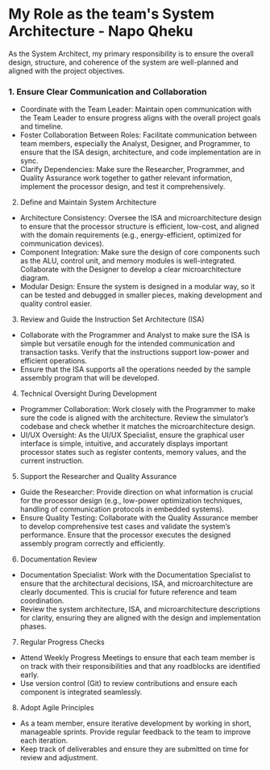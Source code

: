 # My Role as the team's System Architecture - Napo Qheku
As the System Architect, my primary responsibility is to ensure the overall design, structure, and coherence of the system are well-planned and aligned with the project objectives.
### 1. Ensure Clear Communication and Collaboration
- Coordinate with the Team Leader: Maintain open communication with the Team Leader to ensure progress aligns with the overall project goals and timeline.
- Foster Collaboration Between Roles: Facilitate communication between team members, especially the Analyst, Designer, and Programmer, to ensure that the ISA design, architecture, and code implementation are in sync.
- Clarify Dependencies: Make sure the Researcher, Programmer, and Quality Assurance work together to gather relevant information, implement the processor design, and test it comprehensively.

2. Define and Maintain System Architecture
- Architecture Consistency: Oversee the ISA and microarchitecture design to ensure that the processor structure is efficient, low-cost, and aligned with the domain requirements (e.g., energy-efficient, optimized for communication devices).
- Component Integration: Make sure the design of core components such as the ALU, control unit, and memory modules is well-integrated. Collaborate with the Designer to develop a clear microarchitecture diagram.
- Modular Design: Ensure the system is designed in a modular way, so it can be tested and debugged in smaller pieces, making development and quality control easier.

3. Review and Guide the Instruction Set Architecture (ISA)
- Collaborate with the Programmer and Analyst to make sure the ISA is simple but versatile enough for the intended communication and transaction tasks. Verify that the instructions support low-power and efficient operations.
- Ensure that the ISA supports all the operations needed by the sample assembly program that will be developed.

4. Technical Oversight During Development
- Programmer Collaboration: Work closely with the Programmer to make sure the code is aligned with the architecture. Review the simulator’s codebase and check whether it matches the microarchitecture design.
- UI/UX Oversight: As the UI/UX Specialist, ensure the graphical user interface is simple, intuitive, and accurately displays important processor states such as register contents, memory values, and the current instruction.

5. Support the Researcher and Quality Assurance
- Guide the Researcher: Provide direction on what information is crucial for the processor design (e.g., low-power optimization techniques, handling of communication protocols in embedded systems).
- Ensure Quality Testing: Collaborate with the Quality Assurance member to develop comprehensive test cases and validate the system’s performance. Ensure that the processor executes the designed assembly program correctly and efficiently.

6. Documentation Review
- Documentation Specialist: Work with the Documentation Specialist to ensure that the architectural decisions, ISA, and microarchitecture are clearly documented. This is crucial for future reference and team coordination.
- Review the system architecture, ISA, and microarchitecture descriptions for clarity, ensuring they are aligned with the design and implementation phases.

7. Regular Progress Checks
- Attend Weekly Progress Meetings to ensure that each team member is on track with their responsibilities and that any roadblocks are identified early.
- Use version control (Git) to review contributions and ensure each component is integrated seamlessly.

8. Adopt Agile Principles
- As a team member, ensure iterative development by working in short, manageable sprints. Provide regular feedback to the team to improve each iteration.
- Keep track of deliverables and ensure they are submitted on time for review and adjustment.
